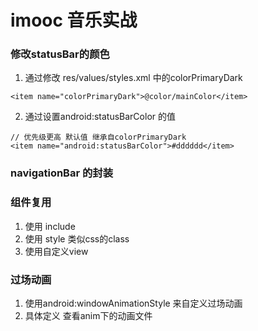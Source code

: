 # imooc 音乐实战

### 修改statusBar的颜色
1. 通过修改 res/values/styles.xml 中的colorPrimaryDark
```
<item name="colorPrimaryDark">@color/mainColor</item>
```
2. 通过设置android:statusBarColor 的值
```
// 优先级更高 默认值 继承自colorPrimaryDark
<item name="android:statusBarColor">#dddddd</item>
```

### navigationBar 的封装

### 组件复用
1. 使用 include
2. 使用 style 类似css的class
3. 使用自定义view


### 过场动画
1. 使用android:windowAnimationStyle 来自定义过场动画
2. 具体定义 查看anim下的动画文件
